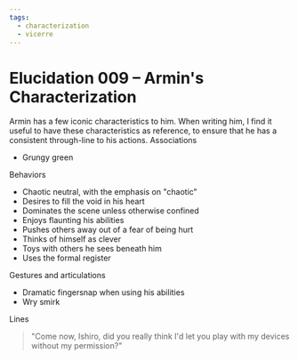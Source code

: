 ```yaml
---
tags:
  - characterization
  - vicerre
---
```


# Elucidation 009 – Armin's Characterization

Armin has a few iconic characteristics to him. When writing him, I find it useful to have these characteristics as reference, to ensure that he has a consistent through-line to his actions.
Associations

- Grungy green

Behaviors

- Chaotic neutral, with the emphasis on "chaotic"
- Desires to fill the void in his heart
- Dominates the scene unless otherwise confined
- Enjoys flaunting his abilities
- Pushes others away out of a fear of being hurt
- Thinks of himself as clever
- Toys with others he sees beneath him
- Uses the formal register

Gestures and articulations

- Dramatic fingersnap when using his abilities
- Wry smirk

Lines

> "Come now, Ishiro, did you really think I'd let you play with my devices without my permission?"
